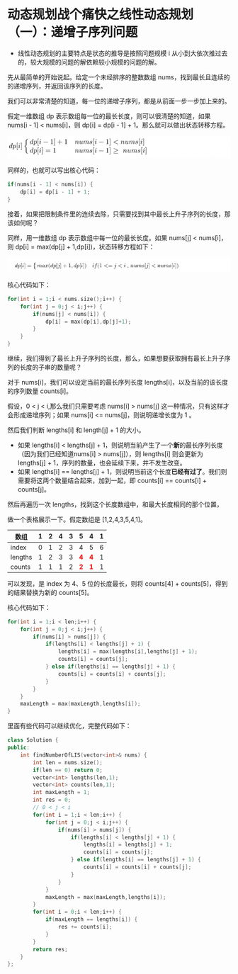 # 动态规划战个痛快之线性动态规划（一）：递增子序列问题

* 线性动态规划的主要特点是状态的推导是按照问题规模 i 从小到大依次推过去的，较大规模的问题的解依赖较小规模的问题的解。


<!--这里有几种典型的例题：
* 最长上升子序列(LIS):Longest IncreasingSubsequence
* 最长连续序列(LCS):Longest Consecutive Sequence
* 最长连续递增序列(LCIS):Longest Continuous Increasing Subsequence
* 最长公共子序列(LCS): Longest Common Subsequence

-->


先从最简单的开始说起。给定一个未经排序的整数数组 nums，找到最长且连续的的递增序列，并返回该序列的长度。

我们可以非常清楚的知道，每一位的递增子序列，都是从前面一步一步加上来的。

假定一维数组 dp 表示数组每一位的最长长度，则可以很清楚的知道，如果 nums[i - 1] < nums[i]，则 dp[i] = dp[i - 1] + 1。那么就可以做出状态转移方程。

![](https://github.com/BiBoyang/Algorithm_Rex/blob/master/Image/leetcode_0674_00.png?raw=true)

同样的，也就可以写出核心代码：
```C++
if(nums[i - 1] < nums[i]) {
    dp[i] = dp[i - 1] + 1;
}
```

接着，如果把限制条件里的连续去除，只需要找到其中最长上升子序列的长度，那该如何呢？

同样，用一维数组 dp 表示数组中每一位的最长长度。如果 nums[j] < nums[i]，则
dp[i] = max(dp[j] + 1,dp[i])，状态转移方程如下：

![](https://github.com/BiBoyang/Algorithm_Rex/blob/master/Image/leetcode_0300.png?raw=true)

核心代码如下：
```C++
for(int i = 1;i < nums.size();i++) {
    for(int j = 0;j < i;j++) {
        if(nums[j] < nums[i]) {
            dp[i] = max(dp[i],dp[j]+1);
        }
    }
}
```

继续，我们得到了最长上升子序列的长度，那么，如果想要获取拥有最长上升子序列的长度的子串的数量呢？

对于 nums[i]，我们可以设定当前的最长序列长度 lengths[i]，以及当前的该长度的序列数量 counts[i]。

假设，0 < j < i,那么我们只需要考虑 nums[i] > nums[j] 这一种情况，只有这样才会形成递增序列；如果 nums[i] <= nums[j]，则说明递增长度为 1 。

然后我们判断 lengths[i] 和 length[j] + 1 的大小。
* 如果 lengths[i] < lengths[j] + 1，则说明当前产生了一个**新**的最长序列长度（因为我们已经知道nums[i] > nums[j]），则 lengths[i] 则会更新为 lengths[j] + 1，序列的数量，也会延续下来，并不发生改变。
* 如果 lengths[i] == lengths[j] + 1，则说明当前这个长度**已经有过了**。我们则需要将这两个数量结合起来，加到一起，即 counts[i] == counts[i] + counts[j]。

然后再遍历一次 lengths，找到这个长度数组中，和最大长度相同的那个位置，

做一个表格展示一下。假定数组是 [1,2,4,3,5,4,1]。


| 数组  | 1  | 2  | 4  |  3 |  5 | 4  |  1 |
|---|---|---|---|---|---|---|---|
| index  | 0  | 1  | 2  | 3  | 4  | 5  | 6  |
| lengths  | 1  | 2  | 3  | 3  |  <font color=#FF0000 >**4**</font> |  <font color=#FF0000 >**4**</font> |  1 |
| counts  | 1  |  1 |  1 | 2  |  <font color=#FF0000 >**2**</font> |  <font color=#FF0000 >**1**</font> |  1 |

可以发现，是 index 为 4、5 位的长度最长，则将 counts[4] + counts[5]，得到的结果替换为新的 counts[5]。

核心代码如下：
```C++
for(int i = 1;i < len;i++) {
    for(int j = 0;j < i;j++) {
        if(nums[i] > nums[j]) {
            if(lengths[i] < lengths[j] + 1) {
                lengths[i] = max(lengths[i],lengths[j] + 1);
                counts[i] = counts[j];
            } else if(lengths[i] == lengths[j] + 1) {
                counts[i] = counts[i] + counts[j];
            }
        }
    }
    maxLength = max(maxLength,lengths[i]);
}
```

里面有些代码可以继续优化，完整代码如下：

```C++
class Solution {
public:
    int findNumberOfLIS(vector<int>& nums) {
        int len = nums.size();
        if(len == 0) return 0;
        vector<int> lengths(len,1);
        vector<int> counts(len,1);
        int maxLength = 1;
        int res = 0;
        // 0 < j < i
        for(int i = 1;i < len;i++) {
            for(int j = 0;j < i;j++) {
                if(nums[i] > nums[j]) {
                    if(lengths[i] < lengths[j] + 1) {
                        lengths[i] = lengths[j] + 1;
                        counts[i] = counts[j];
                    } else if(lengths[i] == lengths[j] + 1) {
                        counts[i] = counts[i] + counts[j];
                    }
                }
            }
            maxLength = max(maxLength,lengths[i]);
        }
        for(int i = 0;i < len;i++) {
            if(maxLength == lengths[i]) {
                res += counts[i];
            }
        }
        return res;
    }
};
```


